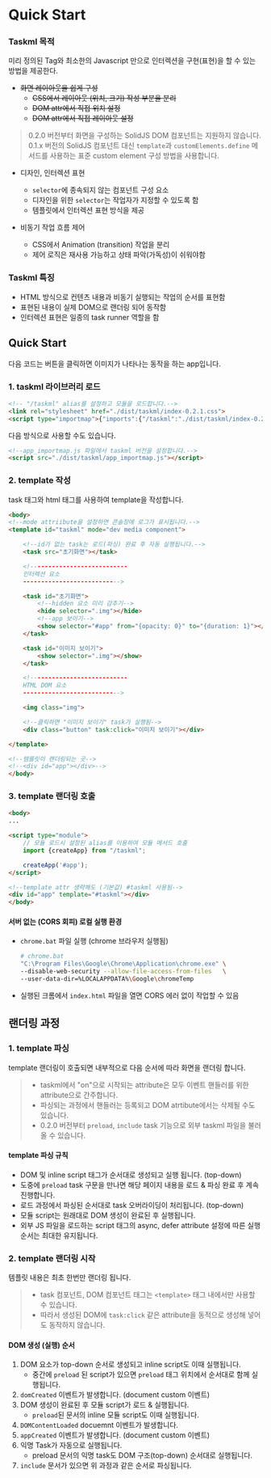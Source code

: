 # Quick Start

### Taskml 목적

미리 정의된 Tag와 최소한의 Javascript 만으로 인터렉션을 구현(표현)을 할 수 있는 방법을 제공한다.

* ~~화면 레이아웃을 쉽게 구성~~
    - ~~CSS에서 레이아웃 (위치, 크기) 작성 부분을 분리~~
    - ~~DOM attr에서 직접 위치 설정~~
    - ~~DOM attr에서 직접 레이아웃 설정~~

> 0.2.0 버전부터 화면을 구성하는 SolidJS DOM 컴포넌트는 지원하지 않습니다.  
> 0.1.x 버전의 SolidJS 컴포넌트 대신 `template`과 `customElements.define` 메서드를 사용하는 표준 custom element 구성 방법을 사용합니다.

* 디자인, 인터렉션 표현
    - `selector`에 종속되지 않는 컴포넌트 구성 요소
    - 디자인을 위한 `selector`는 작업자가 지정할 수 있도록 함
    - 템플릿에서 인터렉션 표현 방식을 제공

* 비동기 작업 흐름 제어
    - CSS에서 Animation (transition) 작업을 분리
    - 제어 로직은 재사용 가능하고 상태 파악(가독성)이 쉬워야함

### Taskml 특징

* HTML 방식으로 컨텐츠 내용과 비동기 실행되는 작업의 순서를 표현함
* 표현된 내용이 실제 DOM으로 랜더링 되어 동작함
* 인터렉션 표현은 일종의 task runner 역할을 함

## Quick Start

다음 코드는 버튼을 클릭하면 이미지가 나타나는 동작을 하는 app입니다.

### 1. taskml 라이브러리 로드

```html
<!-- "/taskml" alias를 설정하고 모듈을 로드합니다.-->
<link rel="stylesheet" href="./dist/taskml/index-0.2.1.css">
<script type="importmap">{"imports":{"/taskml":"./dist/taskml/index-0.2.1.js"}}</script>
```

다음 방식으로 사용할 수도 있습니다.

```html
<!--app_importmap.js 파일에서 taskml 버전을 설정합니다.-->
<script src="./dist/taskml/app_importmap.js"></script>
```

### 2. template 작성

task 태그와 html 태그를 사용하여 template을 작성합니다.

```html
<body>
<!--mode attriibute을 설정하면 콘솔창에 로그가 표시됩니다.-->
<template id="taskml" mode="dev media component">

    <!--id가 없는 task는 로드(파싱) 완료 후 자동 실행됩니다.-->
    <task src="초기화면"></task>

    <!---------------------------
    인터렉션 요소
    --------------------------->

    <task id="초기화면">
        <!--hidden 요소 미리 감추기-->
        <hide selector=".img"></hide>
        <!--app 보이기-->
        <show selector="#app" from="{opacity: 0}" to="{duration: 1}"></show>
    </task>

    <task id="이미지 보이기">
        <show selector=".img"></show>
    </task>

    <!---------------------------
    HTML DOM 요소
    --------------------------->

    <img class="img">

    <!--클릭하면 "이미지 보이기" task가 실행됨-->
    <div class="button" task:click="이미지 보이기"></div>

</template>

<!--템를릿이 랜더링되는 곳-->
<!--<div id="app"></div>-->
</body>
```

### 3. template 랜더링 호출

```html
<body>
...

<script type="module">
    // 모듈 로드시 설정된 alias를 이용하여 모듈 메서드 호출
    import {createApp} from "/taskml";

    createApp('#app');
</script>

<!--template attr 생략해도 (기본값) #taskml 사용됨-->
<div id="app" template="#taskml"></div>
</body>
```

#### 서버 없는 (CORS 회피) 로컬 실행 환경

* `chrome.bat` 파일 실행 (chrome 브라우저 실행됨)
  ```bash
  # chrome.bat
  "C:\Program Files\Google\Chrome\Application\chrome.exe" \
  --disable-web-security --allow-file-access-from-files   \
  --user-data-dir=%LOCALAPPDATA%\Google\chromeTemp
  ```
* 실행된 크롬에서 `index.html` 파일을 열면 CORS 에러 없이 작업할 수 있음

## 랜더링 과정

### 1. template 파싱

template 랜더링이 호출되면 내부적으로 다음 순서에 따라 화면을 랜더링 합니다.

> * taskml에서 "on"으로 시작되는 attribute은 모두 이벤트 핸들러를 위한 attribute으로 간주합니다.
> * 파싱되는 과정에서 핸들러는 등록되고 DOM atrtibute에서는 삭제될 수도 있습니다.  
> * 0.2.0 버전부터 `preload`, `include` task 기능으로 외부 taskml 파일을 불러올 수 있습니다.

#### template 파싱 규칙

* DOM 및 inline script 태그가 순서대로 생성되고 실행 됩니다. (top-down)
* 도중에 `preload` task 구문을 만나면 해당 페이지 내용을 로드 & 파싱 완료 후 계속 진행합니다.
* 로드 과정에서 파싱된 순서대로 task 오버라이딩이 처리됩니다. (top-down)
* 모듈 script는 원래대로 DOM 생성이 완료된 후 실행됩니다.
* 외부 JS 파일을 로드하는 script 태그의 async, defer attribute 설정에 따른 실행 순서는 최대한 유지됩니다.

### 2. template 랜더링 시작

템플릿 내용은 최초 한번만 랜더링 됩니다.
> * task 컴포넌트, DOM 컴포넌트 태그는 `<template>` 태그 내에서만 사용할 수 있습니다.
> * 따라서 생성된 DOM에 `task:click` 같은 attribute을 동적으로 생성해 넣어도 동작하지 않습니다.

#### DOM 생성 (실행) 순서

1. DOM 요소가 top-down 순서로 생성되고 inline script도 이때 실행됩니다.
    - 중간에 `preload` 된 script가 있으면 `preload` 태그 위치에서 순서대로 함께 실행됩니다.
2. `domCreated` 이벤트가 발생합니다. (document custom 이벤트)
3. DOM 생성이 완료된 후 모듈 script가 로드 & 실행됩니다.
    - `preload`된 문서의 inline 모듈 script도 이때 실행됩니다.
4. `DOMContentLoaded` docuemnt 이벤트가 발생합니다.
5. `appCreated` 이벤트가 발생합니다. (document custom 이벤트)
6. 익명 Task가 자동으로 실행됩니다.
    - preload 문서의 익명 task도 DOM 구조(top-down) 순서대로 실행됩니다.
7. `include` 문서가 있으면 위 과정과 같은 순서로 파싱됩니다.





















































